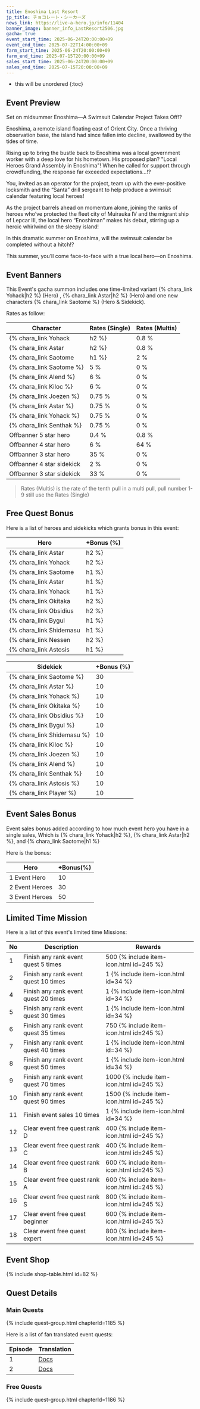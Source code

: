 ```yaml
---
title: Enoshima Last Resort
jp_title: チョコレート・シーカーズ
news_link: https://live-a-hero.jp/info/11404
banner_image: banner_info_LastResort2506.jpg
gacha: true
event_start_time: 2025-06-24T20:00:00+09
event_end_time: 2025-07-22T14:00:00+09
farm_start_time: 2025-06-24T20:00:00+09
farm_end_time: 2025-07-15T20:00:00+09
sales_start_time: 2025-06-24T20:00:00+09
sales_end_time: 2025-07-15T20:00:00+09
---
```


* this will be unordered
{:toc}

## Event Preview

Set on midsummer Enoshima—A Swimsuit Calendar Project Takes Off!?

Enoshima, a remote island floating east of Orient City.
Once a thriving observation base, the island had since fallen into decline, swallowed by the tides of time.

Rising up to bring the bustle back to Enoshima was a local government worker with a deep love for his hometown.
His proposed plan? "Local Heroes Grand Assembly in Enoshima"!
When he called for support through crowdfunding, the response far exceeded expectations...!?

You, invited as an operator for the project,
team up with the ever-positive locksmith and the “Santa” drill sergeant
to help produce a swimsuit calendar featuring local heroes!

As the project barrels ahead on momentum alone,
joining the ranks of heroes who’ve protected the fleet city of Muirauka IV and the migrant ship of Lepcar III,
the local hero “Enoshiman” makes his debut, stirring up a heroic whirlwind on the sleepy island!

In this dramatic summer on Enoshima, will the swimsuit calendar be completed without a hitch!?

This summer, you’ll come face-to-face with a true local hero—on Enoshima.

## Event Banners

This Event's gacha summon includes one time-limited variant {% chara_link Yohack|h2 %} (Hero) , {% chara_link Astar|h2 %} (Hero) and one new characters {% chara_link Saotome %} (Hero & Sidekick).

Rates as follow:

| Character                                                | Rates (Single) | Rates (Multis) |
|----------------------------------------------------------|----------------|----------------|
| {% chara_link Yohack|h2 %}                               | 0.8 %            | 1.6 %            |
| {% chara_link Astar|h2 %}                              | 0.8 %            | 1.6 %            |
| {% chara_link Saotome|h1 %}                             | 2 %              | 32 %             |
| {% chara_link Saotome %}                                 | 5 %              | 0 %             |
| {% chara_link Alend %}                                   | 6 %             | 0 %             |
| {% chara_link Kiloc %}                                   | 6 %             | 0 %             |
| {% chara_link Joezen %}                                   | 0.75 %             | 0 %             |
| {% chara_link Astar %}                                   | 0.75 %             | 0 %             |
| {% chara_link Yohack %}                                   | 0.75 %             | 0 %             |
| {% chara_link Senthak %}                                   | 0.75 %             | 0 %            |
| Offbanner 5 star hero                                    | 0.4 %            | 0.8 %            |
| Offbanner 4 star hero                                    | 6 %              | 64 %             |
| Offbanner 3 star hero                                    | 35 %             | 0 %              |
| Offbanner 4 star sidekick                                | 2 %              | 0 %              |
| Offbanner 3 star sidekick                                | 33 %             | 0 %              |

>Rates (Multis) is the rate of the tenth pull in a multi pull, pull number 1-9 still use the Rates (Single)

## Free Quest Bonus

Here is a list of heroes and sidekicks which grants bonus in this event:

| Hero | +Bonus (%)|
|------------|--------------|
| {% chara_link Astar|h2 %} | 40 |
| {% chara_link Yohack|h2 %}  | 40 |
| {% chara_link Saotome|h1 %}  | 30 |
| {% chara_link Astar|h1 %}  | 10 |
| {% chara_link Yohack|h1 %} | 10 |
| {% chara_link Okitaka|h2 %}  | 20 |
| {% chara_link Obsidius|h2 %} | 20 | 
| {% chara_link Bygul|h1 %} | 10 |
| {% chara_link Shidemasu|h1 %} | 10 | 
| {% chara_link Nessen|h2 %} | 20 | 
| {% chara_link Astosis|h1 %} | 20 | 

| Sidekick | +Bonus (%) |
|-------------|---------------|
| {% chara_link Saotome %} | 30 | 
| {% chara_link Astar %}  | 10 | 
| {% chara_link Yohack %}  | 10 | 
| {% chara_link Okitaka %}  | 10 | 
| {% chara_link Obsidius %}  | 10 |
| {% chara_link Bygul %}  | 10 | 
| {% chara_link Shidemasu %}  | 10 | 
| {% chara_link Kiloc %}  | 10 | 
| {% chara_link Joezen %}  | 10 | 
| {% chara_link Alend %}  | 10 | 
| {% chara_link Senthak %}  | 10 |
| {% chara_link Astosis %}  | 10 | 
| {% chara_link Player %} | 10 | 

## Event Sales Bonus

Event sales bonus added according to how much event hero you have in a single sales, Which is
{% chara_link Yohack|h2 %}, {% chara_link Astar|h2 %}, and {% chara_link Saotome|h1 %}

Here is the bonus:

| Hero   | +Bonus(%) |
|--------|-----------|
| 1 Event Hero   |     10    |
| 2 Event Heroes |     30    |
| 3 Event Heroes |     50    |

## Limited Time Mission

Here is a list of this event's limited time Missions:

| No  | Description      | Rewards      |
|----|-----------------------------------------------------------|----------------|
| 1  | Finish any rank event quest 5 times | 500 {% include item-icon.html id=245 %}    |
| 2  | Finish any rank event quest 10 times | 1 {% include item-icon.html id=34 %}    |
| 4  | Finish any rank event quest 20 times | 1 {% include item-icon.html id=34 %}    |
| 5  | Finish any rank event quest 30 times | 1 {% include item-icon.html id=34 %}    |
| 6  | Finish any rank event quest 35 times | 750 {% include item-icon.html id=245 %}    |
| 7  | Finish any rank event quest 40 times | 1 {% include item-icon.html id=34 %}    |
| 8  | Finish any rank event quest 50 times | 1 {% include item-icon.html id=34 %}    |
| 9  | Finish any rank event quest 70 times | 1000 {% include item-icon.html id=245 %}    |
| 10  | Finish any rank event quest 90 times | 1500 {% include item-icon.html id=245 %}    |
| 11  | Finish event sales 10 times | 1 {% include item-icon.html id=34 %}    |
| 12 | Clear event free quest rank D  | 400 {% include item-icon.html id=245 %}    |
| 13 | Clear event free quest rank C  | 400 {% include item-icon.html id=245 %}    |
| 14 | Clear event free quest rank B  | 600 {% include item-icon.html id=245 %}    |
| 15 | Clear event free quest rank A  | 600 {% include item-icon.html id=245 %}    |
| 16 | Clear event free quest rank S  | 800 {% include item-icon.html id=245 %}    |
| 17 | Clear event free quest beginner  | 600 {% include item-icon.html id=245 %}    |
| 18 | Clear event free quest expert  | 800 {% include item-icon.html id=245 %}    |

## Event Shop

{% include shop-table.html id=82 %}

## Quest Details

### Main Quests

{% include quest-group.html chapterId=1185 %}

Here is a list of fan translated event quests:

| Episode  | Translation      | 
|------------|------------------|
| 1  | [Docs](https://docs.google.com/spreadsheets/d/e/2PACX-1vRbO4SSgEOGnxkGm8QVfxHI92jlnsAAm6549PycoHtIvHQwEoE_hulo1x6WQg0TBUN7OjCTTZNvdy9U/pubhtml?gid=0&single=true) |
| 2  | [Docs](https://docs.google.com/spreadsheets/d/e/2PACX-1vRbO4SSgEOGnxkGm8QVfxHI92jlnsAAm6549PycoHtIvHQwEoE_hulo1x6WQg0TBUN7OjCTTZNvdy9U/pubhtml?gid=1561428475&single=true) |

### Free Quests

{% include quest-group.html chapterId=1186 %}

